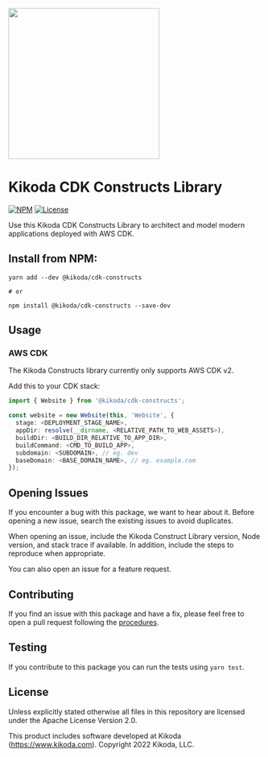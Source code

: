 [<img src="https://kikoda.com/wp-content/uploads/2019/07/Logo_White_bg.svg" width="300"/>](https://kikoda.com)
# Kikoda CDK Constructs Library

[![NPM](https://img.shields.io/npm/v/@kikoda/cdk-constructs?color=39a356&label=npm+cdk+v2)](https://www.npmjs.com/package/@kikoda/cdk-constructs)
[![License](https://img.shields.io/badge/license-Apache--2.0-blue)](https://github.com/KikodaCode/kikoda-constructs/blob/main/LICENSE)

Use this Kikoda CDK Constructs Library to architect and model modern applications deployed with AWS CDK.

## Install from NPM:
```
yarn add --dev @kikoda/cdk-constructs

# or

npm install @kikoda/cdk-constructs --save-dev
```

## Usage

### AWS CDK
The Kikoda Constructs library currently only supports AWS CDK v2.

Add this to your CDK stack:

```typescript
import { Website } from '@kikoda/cdk-constructs';

const website = new Website(this, 'Website', {
  stage: <DEPLOYMENT_STAGE_NAME>,
  appDir: resolve(__dirname, <RELATIVE_PATH_TO_WEB_ASSETS>),
  buildDir: <BUILD_DIR_RELATIVE_TO_APP_DIR>,
  buildCommand: <CMD_TO_BUILD_APP>,
  subdomain: <SUBDOMAIN>, // eg. dev
  baseDomain: <BASE_DOMAIN_NAME>, // eg. example.com
});
```

## Opening Issues

If you encounter a bug with this package, we want to hear about it. Before opening a new issue, search the existing issues to avoid duplicates.

When opening an issue, include the Kikoda Construct Library version, Node version, and stack trace if available. In addition, include the steps to reproduce when appropriate.

You can also open an issue for a feature request.

## Contributing

If you find an issue with this package and have a fix, please feel free to open a pull request following the [procedures](CONTRIBUTING.md).

## Testing

If you contribute to this package you can run the tests using `yarn test`.

## License

Unless explicitly stated otherwise all files in this repository are licensed under the Apache License Version 2.0.

This product includes software developed at Kikoda (https://www.kikoda.com). Copyright 2022 Kikoda, LLC.
